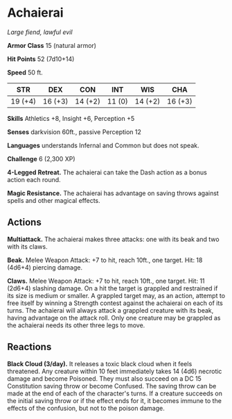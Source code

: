 # Achaierai
*Large fiend, lawful evil*

**Armor Class** 15 (natural armor)

**Hit Points** 52 (7d10+14)

**Speed** 50 ft.

**STR**|**DEX**|**CON**|**INT**|**WIS**|**CHA**
-------|-------|-------|-------|-------|-------
19 (+4)|16 (+3)|14 (+2)|11 (0) |14 (+2)|16 (+3)

**Skills** Athletics +8, Insight +6, Perception +5

**Senses** darkvision 60ft., passive Perception 12

**Languages** understands Infernal and Common but does not speak.

**Challenge** 6 (2,300 XP)

**4-Legged Retreat.** The achaierai can take the Dash action as a bonus action each round.

**Magic Resistance.** The achaierai has advantage on saving throws against spells and other magical effects.

## Actions
**Multiattack.** The achaierai makes three attacks: one with its beak and two with its claws.

**Beak.** Melee Weapon Attack: +7 to hit, reach 10ft., one target. Hit: 18 (4d6+4) piercing damage.

**Claws.** Melee Weapon Attack: +7 to hit, reach 10ft., one target. Hit: 11 (2d6+4) slashing damage. On a hit the target is grappled and restrained if its size is medium or smaller. A grappled target may, as an action, attempt to free itself by winning a Strength contest against the achaierai on each of its turns. The achaierai will always attack a grappled creature with its beak, having advantage on the attack roll. Only one creature may be grappled as the achaierai needs its other three legs to move.

## Reactions
**Black Cloud (3/day).** It releases a toxic black cloud when it feels threatened. Any creature within 10 feet immediately takes 14 (4d6) necrotic damage and become Poisoned. They must also succeed on a DC 15 Constitution saving throw or become Confused. The saving throw can be made at the end of each of the character's turns. If a creature succeeds on the initial saving throw or if the effect ends for it, it becomes immune to the effects of the confusion, but not to the poison damage.
